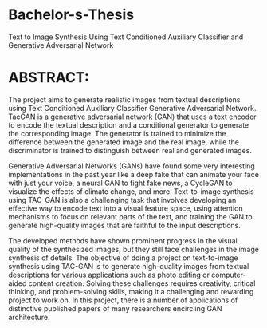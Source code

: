 # Bachelor-s-Thesis
Text to Image Synthesis Using Text Conditioned Auxiliary Classifier  and Generative Adversarial Network




# ABSTRACT:  
The project aims to generate realistic images from textual descriptions using Text Conditioned Auxiliary Classifier Generative Adversarial Network. TacGAN is a generative adversarial network (GAN) that uses a text encoder to encode the textual description and a conditional generator to generate the corresponding image. The generator is trained to minimize the difference between the generated image and the real image, while the discriminator is trained to distinguish between real and generated images.

Generative Adversarial Networks (GANs) have found some very interesting implementations in the past year like a deep fake that can animate your face with just your voice, a neural GAN to fight fake news, a CycleGAN to visualize the effects of climate change, and more. Text-to-image synthesis using TAC-GAN is also a challenging task that involves developing an effective way to encode text into a visual feature space, using attention mechanisms to focus on relevant parts of the text, and training the GAN to generate high-quality images that are faithful to the input descriptions.
 
The developed methods have shown prominent progress in the visual quality of the synthesized images, but they still face challenges in the image synthesis of details. The objective of doing a project on text-to-image synthesis using TAC-GAN is to generate high-quality images from textual descriptions for various applications such as photo editing or computer-aided content creation. Solving these challenges requires creativity, critical thinking, and problem-solving skills, making it a challenging and rewarding project to work on. In this project, there is a number of applications of distinctive published papers of many researchers encircling GAN architecture.
